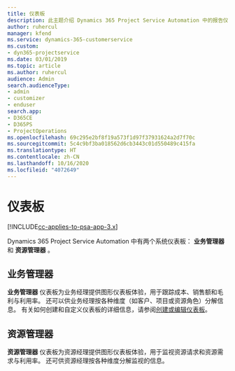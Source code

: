 ```yaml
---
title: 仪表板
description: 此主题介绍 Dynamics 365 Project Service Automation 中的报告仪表板。
author: ruhercul
manager: kfend
ms.service: dynamics-365-customerservice
ms.custom:
- dyn365-projectservice
ms.date: 03/01/2019
ms.topic: article
ms.author: ruhercul
audience: Admin
search.audienceType:
- admin
- customizer
- enduser
search.app:
- D365CE
- D365PS
- ProjectOperations
ms.openlocfilehash: 69c295e2bf8f19a573f1d97f37931624a2d7f70c
ms.sourcegitcommit: 5c4c9bf3ba018562d6cb3443c01d550489c415fa
ms.translationtype: HT
ms.contentlocale: zh-CN
ms.lasthandoff: 10/16/2020
ms.locfileid: "4072649"
---
```

# <a name="dashboards"></a>仪表板

[!INCLUDE[cc-applies-to-psa-app-3.x](../includes/cc-applies-to-psa-app-3x.md)]

Dynamics 365 Project Service Automation 中有两个系统仪表板： **业务管理器** 和 **资源管理器** 。

## <a name="practice-manager"></a>业务管理器 

**业务管理器** 仪表板为业务经理提供图形仪表板体验，用于跟踪成本、销售额和毛利与利用率。 还可以供业务经理按各种维度（如客户、项目或资源角色）分解信息。 有关如何创建和自定义仪表板的详细信息，请参阅[创建或编辑仪表板](https://docs.microsoft.com/dynamics365/customerengagement/on-premises/customize/create-edit-dashboards)。

## <a name="resource-manager"></a>资源管理器 

**资源管理器** 仪表板为资源经理提供图形仪表板体验，用于监视资源请求和资源需求与利用率。 还可供资源经理按各种维度分解监视的信息。
